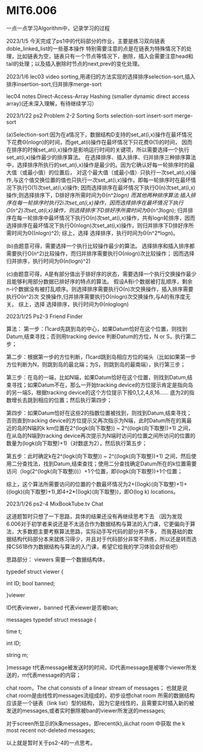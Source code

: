 # MIT6.006
一点一点学习Algorithm中，记录学习的过程

2023/1/5
今天完成了ps1中的代码部分的作业，主要是练习双向链表doble_linked_list的一些基本操作
特别需要注意的点是在链表为特殊情况下的处理，比如链表为空，链表只有一个节点等情况下，删除，插入会需要注意head和tail的处理；以及插入删除时节点的next,prev的变化处理。

2023/1/6
lec03 video 
sorting,用递归的方法实现的选择排序selection-sort,插入排序insertion-sort,归并排序merge-sort

lec04 notes
Direct-Access-Array 
Hashing (smaller dynamic direct access array)(还未深入理解，有待继续学习）


2023/1/22
ps2  Problem 2-2 Sorting Sorts   selection-sort insert-sort merge-sort

(a)Selection-sort:因为在a情况下，数据结构D支持的set_at(i,x)操作在最坏情况下花费Θ(nlogn)的时间，而get_at(i)操作在最坏情况下只花费Θ(1)的时间，
因而在排序的时候set_at(i,x)操作是影响运行时间的关键项，所以需要选择一个执行set_at(i,x)操作最少的排序算法。
在选择排序、插入排序、归并排序三种排序算法中，选择排序所执行的set_at(i,x)操作是最少的。因为它确认好每一轮排序时的最大值（或最小值）的位置后，
对这个最大值（或最小值）只执行一次set_at(i,x)操作,与这个值交换位置的值也只执行一次set_at(i,x)操作，即每一轮排序时在最坏情况下执行Ο(1)次set_at(i,x)操作;
因而选择排序在最坏情况下执行Ο(n)次set_at(i,x)操作;则选择排序下，D排好序所需时间为Θ(n^2*logn)
而其他两种排序算法:插入排序在每一轮排序时执行2i次set_at(i,x)操作，因而选择排序在最坏情况下执行Ο(n^2)次set_at(i,x)操作，则选择排序下D排好序所需时间为Θ(n^3*logn);
归并排序在每一轮排序中最坏情况下执行Ο(n)次set_at(i,x)操作，共有logn轮排序，因而选择排序在最坏情况下执行Ο(nlogn)次set_at(i,x)操作，则归并排序下D排好序所需时间为Θ((nlogn)^2);
综上，选择 选择排序，执行时间为Θ(n^2*logn)。

(b)由题意可得，需要选择一个执行比较操作最少的算法。
选择排序和插入排序都需要执行Ο(n^2)比较操作，而归并排序需要执行Ο(nlogn)次比较操作；
因而选择 归并排序，执行时间为Θ(n(logn)^2)

(c)由题意可得，A是有部分值出于排好序的状态，需要选择一个执行交换操作最少且能够利用部分数据已排好序的特点的算法。
假设A有i个数据被打乱顺序，剩余n-i个数据没有被打乱顺序。则选择排序需要执行Ο(n)次交换操作，插入排序需要执行Ο(n^2)次
交换操作,归并排序需要执行Ο(nlogn)次交换操作,与A的有序度无关。
综上，选择 选择排序，执行时间为Θ(nloglogn)


2023/1/25
Ps2-3 Friend Finder


算法：
第一步：Πcard先跳到岛的中心，如果Datum恰好在这个位置，则找到Datum,结束寻找；否则用tracking device 判断Datum的方位，N or S，执行第二步；

第二步：根据第一步的方位判断，Πcard跳到岛相应方位的端头（比如如果第一步方位判断为N，则跳到岛的最北端；为S，则跳到岛的最南端），执行第三步；

第三步：在岛的一端，比如N端，如果Datum恰好在这个位置，则找到Datum,结束寻找；如果Datum不在，那么一开始tracking device的方位提示肯定是指向岛的另一端S，根据tracking device的这个方位提示下按0,1,2,4,8,16…… 底为2的指数增长去跳到相应的位置；然后执行第四步；

第四步：如果Datum恰好在这些2的指数位置被找到，则找到Datum,结束寻找；否则直到tracking device的方位提示又再次指示为N端，此时Datum所在的离最近的岛的N端的k km位置在2^(logk(向下取整)) ~ 2^((logk(向下取整))+1) 之间，在从岛的N端到tracking device再次提示为N端时访问的位置之间所访问的位置的数量为(logk(向下取整)+1)（对数底为2），然后执行第五步；

第五步：此时确定k在2^(logk(向下取整)) ~ 2^((logk(向下取整))+1) 之间，然后使用二分查找法，找到Datum,结束查找；使用二分查找确定Datum所在的k位置需要访问（log(2^(logk(向下取整)))）+1个位置，即(logk(向下取整))+1个位置；

综上，这个算法所需要访问的位置的个数最坏情况为2+((logk)(向下取整)+1)+ ((logk)(向下取整)+1),即4+2*((logk)(向下取整))，即O(log k) locations。

2023/1/26
ps2-4  MixBookTube.tv Chat 

这道题暂时只想了一下思路，具体的结果还没有再继续思考下去
（因为发现6.006对于初学者来说还是不太适合作为数据结构与算法的入门课，它更偏向于算法，大多数题主要考察算法思路，实际动手写代码的部分并不多，
而我基础的数据结构代码部分本来就练习得少，并且对于代码部分非常不熟练，所以还是转而选择CS61B作为数据结构与算法的入门课，希望它给我的学习体验会好些吧）

思路部分：
viewers 需要一个数据结构体，

typedef struct viewer
{

  int ID;
  bool banned;
  
}viewer

ID代表viewer，banned 代表viewer是否被ban;

messages
typedef struct message
{

  time t;
  
  int ID;
  
  string m;  
  
}message
t代表message被发送时的时间，ID代表message是被哪个viewer所发送的，m代表message的内容；


chat room，The chat consists of a linear stream of messages；
也就是说chat room是由线性的messages流组成的，初步设想chat room 所需的数据结构应该是一个链表（link list）型的结构，
因为它是线性的，且需要实时插入新的被发送的messages,或者实时删除被ban的viewer所发送的messages;


对于screen所显示的k条messages，即recent(k),从chat room 中获取 the k most recent not-deleted messages;


以上就是暂时关于ps2-4的一点思考。
